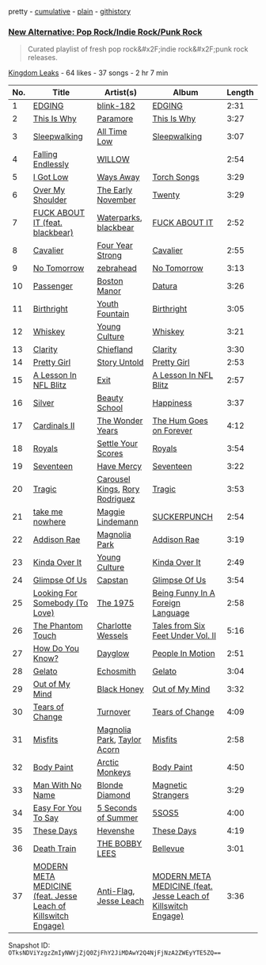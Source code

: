 pretty - [cumulative](/playlists/cumulative/1cSCtZ3SgAV8pcjEfeiVdw.md) - [plain](/playlists/plain/1cSCtZ3SgAV8pcjEfeiVdw) - [githistory](https://github.githistory.xyz/mackorone/spotify-playlist-archive/blob/main/playlists/plain/1cSCtZ3SgAV8pcjEfeiVdw)

### [New Alternative: Pop Rock/Indie Rock/Punk Rock](https://open.spotify.com/playlist/1cSCtZ3SgAV8pcjEfeiVdw)

> Curated playlist of fresh pop rock&\#x2F;indie rock&\#x2F;punk rock releases.

[Kingdom Leaks](https://open.spotify.com/user/p051x03x8hqzylgwgsg8ayt4r) - 64 likes - 37 songs - 2 hr 7 min

| No. | Title | Artist(s) | Album | Length |
|---|---|---|---|---|
| 1 | [EDGING](https://open.spotify.com/track/2wVWGFVkL5I3JGsoWBx2AZ) | [blink\-182](https://open.spotify.com/artist/6FBDaR13swtiWwGhX1WQsP) | [EDGING](https://open.spotify.com/album/0EspGdWdoWAxa5mBdQ5z55) | 2:31 |
| 2 | [This Is Why](https://open.spotify.com/track/7z84Fwf1R3Z2BwHCP620CI) | [Paramore](https://open.spotify.com/artist/74XFHRwlV6OrjEM0A2NCMF) | [This Is Why](https://open.spotify.com/album/1BDj5lr0KVcSQpSNdyqJct) | 3:27 |
| 3 | [Sleepwalking](https://open.spotify.com/track/4SOtTsuFYYlkOOvXMbroUv) | [All Time Low](https://open.spotify.com/artist/46gyXjRIvN1NL1eCB8GBxo) | [Sleepwalking](https://open.spotify.com/album/4bI5LF5zauGsBIL9z8mLyl) | 3:07 |
| 4 | [Falling Endlessly](https://open.spotify.com/track/0LCHO5qNN5fEncfAIcjtAH) | [WILLOW](https://open.spotify.com/artist/3rWZHrfrsPBxVy692yAIxF) | [<COPINGMECHANISM>](https://open.spotify.com/album/0oMXn0MNLNyvB4iJPZXOuV) | 2:54 |
| 5 | [I Got Low](https://open.spotify.com/track/5vKHOfod8h8M3AyroUDRGU) | [Ways Away](https://open.spotify.com/artist/03qeBQwnTfKExVLq8dX000) | [Torch Songs](https://open.spotify.com/album/2008PFkgVvHDyA0sWL9fmJ) | 3:29 |
| 6 | [Over My Shoulder](https://open.spotify.com/track/5VqNNR1OGQ6Nf7diNaEC3L) | [The Early November](https://open.spotify.com/artist/2rxtSTPBJawYhQAXIpgEAi) | [Twenty](https://open.spotify.com/album/3g35plLoI2cNlWpPPlyFW1) | 3:29 |
| 7 | [FUCK ABOUT IT \(feat\. blackbear\)](https://open.spotify.com/track/3MOKBkpsarb0AfAABcLAsn) | [Waterparks](https://open.spotify.com/artist/3QaxveoTiMetZCMp1sftiu), [blackbear](https://open.spotify.com/artist/2cFrymmkijnjDg9SS92EPM) | [FUCK ABOUT IT](https://open.spotify.com/album/2U9uohrVqMVGb1pBqPFTXX) | 2:52 |
| 8 | [Cavalier](https://open.spotify.com/track/4N9LPYE07fGLDK2EfCpVpn) | [Four Year Strong](https://open.spotify.com/artist/0qqxspZOkbN00bu6DaRIrn) | [Cavalier](https://open.spotify.com/album/4MAxgehGTojMbNagyFBIpL) | 2:55 |
| 9 | [No Tomorrow](https://open.spotify.com/track/22L3BjZDqU8ETWa1wfwdah) | [zebrahead](https://open.spotify.com/artist/6SiyKSeJo6gcsS2NvuAbsl) | [No Tomorrow](https://open.spotify.com/album/12DybI8HFDephDlG0JkqrZ) | 3:13 |
| 10 | [Passenger](https://open.spotify.com/track/53iB7e52u7afKK97orNIs4) | [Boston Manor](https://open.spotify.com/artist/4WjeQi9wm84lYTIWZ95QoM) | [Datura](https://open.spotify.com/album/3njhMNW0BGdOQN9108BEDY) | 3:26 |
| 11 | [Birthright](https://open.spotify.com/track/5cWcCvwwONGBqzTSaFqUri) | [Youth Fountain](https://open.spotify.com/artist/5e9SnnT1mabuWwjwu6FrZD) | [Birthright](https://open.spotify.com/album/5f45gB0MYo3vfKWXotr8xZ) | 3:05 |
| 12 | [Whiskey](https://open.spotify.com/track/5V51VsJdfCeJAMYGdyNyPO) | [Young Culture](https://open.spotify.com/artist/2LbKmGXwOFCFl4KJRAfMSr) | [Whiskey](https://open.spotify.com/album/7y7qHAwXYy80nZrnO2oZn5) | 3:21 |
| 13 | [Clarity](https://open.spotify.com/track/40bFucvrDJkzz4nHivWdqL) | [Chiefland](https://open.spotify.com/artist/0u85oIp6ihTxfPkGuECDiW) | [Clarity](https://open.spotify.com/album/1OCfD1UEK435Kbs6jHDmhj) | 3:30 |
| 14 | [Pretty Girl](https://open.spotify.com/track/77t8V6lOWZx9XT8Sosx0MB) | [Story Untold](https://open.spotify.com/artist/0BOXARfvlX6FdiyMJUUn1Z) | [Pretty Girl](https://open.spotify.com/album/25EUsjgodxHoplYrOrS5d7) | 2:53 |
| 15 | [A Lesson In NFL Blitz](https://open.spotify.com/track/1FdIjsP65DYS1aaZuBnPdP) | [Exit](https://open.spotify.com/artist/3jOKYfOuCZf19meuwqMUmj) | [A Lesson In NFL Blitz](https://open.spotify.com/album/0nzpihrORkoPHA2PR8a2R3) | 2:57 |
| 16 | [Silver](https://open.spotify.com/track/0GBPPX3RcDMQvbnRiKMgbR) | [Beauty School](https://open.spotify.com/artist/46yPZXaKNR5nkEqMzhifG6) | [Happiness](https://open.spotify.com/album/0DudmycdWDcNGWR6meoq3b) | 3:37 |
| 17 | [Cardinals II](https://open.spotify.com/track/4GzijF0u1bwnSsAhubiShn) | [The Wonder Years](https://open.spotify.com/artist/0nq64XZMWV1s7XHXIkdH7K) | [The Hum Goes on Forever](https://open.spotify.com/album/0g2D3Epl3VzLbvtVeQhJQv) | 4:12 |
| 18 | [Royals](https://open.spotify.com/track/3lnwPztdrt3HJMSmrK6ODD) | [Settle Your Scores](https://open.spotify.com/artist/4QXKSmZgWNMDbQBidvuh4O) | [Royals](https://open.spotify.com/album/1FV2pc6sA5m2fYu2NdtNeW) | 3:54 |
| 19 | [Seventeen](https://open.spotify.com/track/5HjRpxH8B8hqtWfmbq5jHY) | [Have Mercy](https://open.spotify.com/artist/2UvzehEVGcYTPKNwJSZ2kM) | [Seventeen](https://open.spotify.com/album/0Q9B9ZTG8dAdGWDXFpvHyc) | 3:22 |
| 20 | [Tragic](https://open.spotify.com/track/2uBzupOhlu8PGOvSFfNph3) | [Carousel Kings](https://open.spotify.com/artist/2Dr2zHoPEuASW1kOODc5I2), [Rory Rodriguez](https://open.spotify.com/artist/2tb0p49ZszUQpEGQNTZuz0) | [Tragic](https://open.spotify.com/album/5210PW6VICZr3cZMHlEBdw) | 3:53 |
| 21 | [take me nowhere](https://open.spotify.com/track/7lyUiO0MqU6maDiFup4cnQ) | [Maggie Lindemann](https://open.spotify.com/artist/0uGk2czvcpWQA383Im6ajf) | [SUCKERPUNCH](https://open.spotify.com/album/0EIqEFEc82T70pVTKh7w1k) | 2:54 |
| 22 | [Addison Rae](https://open.spotify.com/track/5G7JTfXmgI7BXiT8ijEhn7) | [Magnolia Park](https://open.spotify.com/artist/7B76SsfzG0wWk1WEvGzCmY) | [Addison Rae](https://open.spotify.com/album/10guCRD4IIfIvmAt5ny4Km) | 3:19 |
| 23 | [Kinda Over It](https://open.spotify.com/track/40e0KShW6gZjEpb7M5cC27) | [Young Culture](https://open.spotify.com/artist/2LbKmGXwOFCFl4KJRAfMSr) | [Kinda Over It](https://open.spotify.com/album/5GtKH7nmuCmq4eoCRRht9b) | 2:49 |
| 24 | [Glimpse Of Us](https://open.spotify.com/track/6lBgIV8ucXZKUELdMV9Wpt) | [Capstan](https://open.spotify.com/artist/3cb9CRWtkBQNjVLQNLP9FE) | [Glimpse Of Us](https://open.spotify.com/album/3691Wk3tJ7jXV7gD9AQCjo) | 3:54 |
| 25 | [Looking For Somebody \(To Love\)](https://open.spotify.com/track/0eNfURq0r0oNSwFyw1VuVT) | [The 1975](https://open.spotify.com/artist/3mIj9lX2MWuHmhNCA7LSCW) | [Being Funny In A Foreign Language](https://open.spotify.com/album/6dVCpQ7oGJD1oYs2fv1t5M) | 2:58 |
| 26 | [The Phantom Touch](https://open.spotify.com/track/6zNUVAuayNeK1ipJb1zjWI) | [Charlotte Wessels](https://open.spotify.com/artist/6yyPaE45AE346XVgFJgiaI) | [Tales from Six Feet Under Vol\. II](https://open.spotify.com/album/67oFIHdHHPOlq1gMlXiBwX) | 5:16 |
| 27 | [How Do You Know?](https://open.spotify.com/track/1nokxznuSxhABZtgfp8BW2) | [Dayglow](https://open.spotify.com/artist/6eJa3zG1QZLRB3xgRuyxbm) | [People In Motion](https://open.spotify.com/album/1ZhWoKlwX8xztzoLcFGiIs) | 2:51 |
| 28 | [Gelato](https://open.spotify.com/track/1FOVnwpspev8ASJOylLPP7) | [Echosmith](https://open.spotify.com/artist/1PbBg2aYjWLKRk84zJK15x) | [Gelato](https://open.spotify.com/album/2JFOcEr9K5Wm4IJ3A8JNQp) | 3:04 |
| 29 | [Out of My Mind](https://open.spotify.com/track/1bQG1BtFDU8ZFGpbyDKxm1) | [Black Honey](https://open.spotify.com/artist/2oVmQT6s29pVIKpqJkyxBS) | [Out of My Mind](https://open.spotify.com/album/1RVaXdSt6BPNwO9f4BPN33) | 3:32 |
| 30 | [Tears of Change](https://open.spotify.com/track/6J1ntyV5SSlaXYu4UWiSz2) | [Turnover](https://open.spotify.com/artist/0gLjJuczGWhqKVMmVpIT52) | [Tears of Change](https://open.spotify.com/album/7AIdAe6CcQC3CLdJxY4gXl) | 4:09 |
| 31 | [Misfits](https://open.spotify.com/track/0b7hOMh8Md7QaMC9Dhzo4n) | [Magnolia Park](https://open.spotify.com/artist/7B76SsfzG0wWk1WEvGzCmY), [Taylor Acorn](https://open.spotify.com/artist/1A0WloDoRE88uUwo3wensY) | [Misfits](https://open.spotify.com/album/4aonTkl1RYvNVzJlOcIVVa) | 2:58 |
| 32 | [Body Paint](https://open.spotify.com/track/11jRCxY01k9jvCdUru0EeP) | [Arctic Monkeys](https://open.spotify.com/artist/7Ln80lUS6He07XvHI8qqHH) | [Body Paint](https://open.spotify.com/album/0AtlEQ56o0yKOd9qM1EBp0) | 4:50 |
| 33 | [Man With No Name](https://open.spotify.com/track/0QhMBnwsCYeIoasL7KGgZd) | [Blonde Diamond](https://open.spotify.com/artist/0skYMbISqV2drnQbJopK8Y) | [Magnetic Strangers](https://open.spotify.com/album/2u6sJ3W6GMH0ZbGBCcsXd8) | 3:29 |
| 34 | [Easy For You To Say](https://open.spotify.com/track/5bHrzpO27EMIpzsseMPPsa) | [5 Seconds of Summer](https://open.spotify.com/artist/5Rl15oVamLq7FbSb0NNBNy) | [5SOS5](https://open.spotify.com/album/26uA5pGrTovBLxikRsMQJ4) | 4:00 |
| 35 | [These Days](https://open.spotify.com/track/3IfOdmEdIX0zywHsE41L8O) | [Hevenshe](https://open.spotify.com/artist/5DegVfL32IL9s3kokWEtft) | [These Days](https://open.spotify.com/album/4uLVrb5dDKOSe846X1PBw9) | 4:19 |
| 36 | [Death Train](https://open.spotify.com/track/5mjTiTjHZWMBV2Y81eGsyV) | [THE BOBBY LEES](https://open.spotify.com/artist/5rk0vdxhhpLJ0mgyvx0BZI) | [Bellevue](https://open.spotify.com/album/7nGrRTsbZWCSCOmziwf5Sy) | 3:01 |
| 37 | [MODERN META MEDICINE \(feat\. Jesse Leach of Killswitch Engage\)](https://open.spotify.com/track/2fPKdiqwKvEdhtytC0kDED) | [Anti\-Flag](https://open.spotify.com/artist/30sqtiTKIb1oDve0SdYayT), [Jesse Leach](https://open.spotify.com/artist/1Lwi01HS3nSZxM9u9zr3CT) | [MODERN META MEDICINE \(feat\. Jesse Leach of Killswitch Engage\)](https://open.spotify.com/album/16zuCh6AvPoS058XshhseX) | 3:36 |

Snapshot ID: `OTksNDViYzgzZmIyNWVjZjQ0ZjFhY2JiMDAwY2Q4NjFjNzA2ZWEyYTE5ZQ==`
